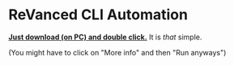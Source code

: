 # ReVanced CLI Automation


[**Just download (on PC) and double click.**](https://github.com/taku-nm/auto-cli/releases/download/v1.29/auto-cli-v1.29.bat) It is *that* simple.


(You might have to click on "More info" and then "Run anyways")
